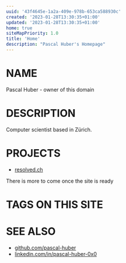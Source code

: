 ```yaml
---
uuid: '43f4645e-1a2a-409e-978b-653ca588930c'
created: '2023-01-28T13:30:35+01:00'
updated: '2023-01-28T13:30:35+01:00'
home: true
siteMapPriority: 1.0
title: 'Home'
description: "Pascal Huber's Homepage"
---
```


# NAME

Pascal Huber - owner of this domain

# DESCRIPTION

Computer scientist based in Zürich.

# PROJECTS

 - [resolved.ch](./projects/resolved.html)

There is more to come once the site is ready

# TAGS ON THIS SITE

<!--##tag_list_all##-->

# SEE ALSO

 - [github.com/pascal-huber](https://github.com/pascal-huber)
 - [linkedin.com/in/pascal-huber-0x0](https://linkedin.com/in/pascal-huber-0x0)